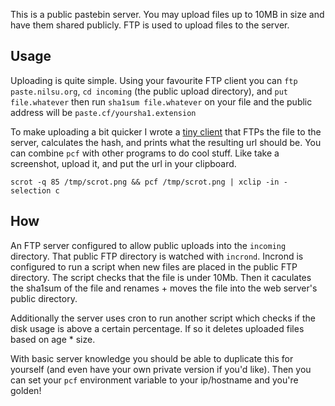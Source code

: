 This is a public pastebin server. You may upload files up to 10MB in size and
have them shared publicly. FTP is used to upload files to the server.

## Usage

Uploading is quite simple. Using your favourite FTP client you can `ftp
paste.nilsu.org`, `cd incoming` (the public upload directory), and `put
file.whatever` then run `sha1sum file.whatever` on your file and the public
address will be `paste.cf/yoursha1.extension`

To make uploading a bit quicker I wrote a [tiny
client](https://git.sr.ht/~kota/pcf) that FTPs the file to the server,
calculates the hash, and prints what the resulting url should be. You can
combine `pcf` with other programs to do cool stuff. Like take a screenshot,
upload it, and put the url in your clipboard. 

`scrot -q 85 /tmp/scrot.png && pcf /tmp/scrot.png | xclip -in -selection c`

## How

An FTP server configured to allow public uploads into the `incoming` directory.
That public FTP directory is watched with `incrond`. Incrond is configured to
run a script when new files are placed in the public FTP directory. The script
checks that the file is under 10Mb. Then it caculates the sha1sum of the file
and renames + moves the file into the web server's public directory.

Additionally the server uses cron to run another script which checks if the disk
usage is above a certain percentage. If so it deletes uploaded files based on
age * size.

With basic server knowledge you should be able to duplicate this for yourself
(and even have your own private version if you'd like). Then you can set your
`pcf` environment variable to your ip/hostname and you're golden!
